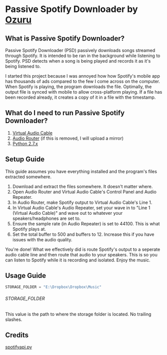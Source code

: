 # Passive Spotify Downloader by [Ozuru](http://www.malware.cat/)

## What is Passive Spotify Downloader?

Passive Spotify Downloader (PSD) passively downloads songs streamed through Spotify. It is intended to be ran in the background while listening to Spotify. PSD detects when a song is being played and records it as it's being listened to.

I started this project because I was annoyed how how Spotify's mobile app has thousands of ads compared to the few I come across on the computer. When Spotify is playing, the program downloads the file. Optimally, the output file is synced with mobile to allow cross-platform playing. If a file has been recorded already, it creates a copy of it in a file with the timestamp.

## What do I need to run Passive Spotify Downloader?

1. [Virtual Audio Cable](http://software.muzychenko.net/eng/vac.htm)
2. [Audio Router](https://www.reddit.com/user/audiorouterdev) (if this is removed, I will upload a mirror)
3. [Python 2.7.x](https://www.python.org)
 
## Setup Guide

This guide assumes you have everything installed and the program's files extracted somewhere.

1. Download and extract the files somewhere. It doesn't matter where.
2. Open Audio Router and Virtual Audio Cable's Control Panel and Audio Repeater.
3. In Audio Router, make Spotify output to Virtual Audio Cable's Line 1.
4. In Virtual Audio Cable's Audio Repeater, set your wave in to "Line 1 (Virtual Audio Cable)" and wave out to whatever your speakers/headphones are set to.
5. Ensure the sample rate (in Audio Repeater) is set to 44100. This is what Spotify plays at.
6. Set the total buffer to 500 and buffers to 12. Increase this if you have issues with the audio quality.

You're done! What we effectively did is route Spotify's output to a seperate audio cable line and then route that audio to your speakers. This is so you can listen to Spotify while it is recording and isolated. Enjoy the music.

## Usage Guide

```python
STORAGE_FOLDER = "E:\Dropbox\Dropbox\Music"
```

###### STORAGE_FOLDER
This value is the path to where the storage folder is located. No trailing slashes.

## Credits

[spotifyapi.py](https://github.com/cgbystrom/spotify-local-http-api)